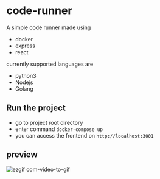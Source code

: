# code-runner

A simple code runner made using 
- docker
- express
- react 

currently supported languages are 

- python3 
- Nodejs
- Golang 

## Run the project 
- go to project root directory  
- enter command `docker-compose up`
- you can access the frontend on `http://localhost:3001`

## preview 

![ezgif com-video-to-gif](https://user-images.githubusercontent.com/30620860/235334698-93aacb3d-fab5-4ca8-8243-9e572a56359b.gif)

